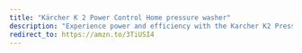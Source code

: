 ```yaml
---
title: "Kärcher K 2 Power Control Home pressure washer"
description: "Experience power and efficiency with the Karcher K2 Pressure Washer. Tackle dirt and grime effortlessly with this compact and lightweight machine. Its high-pressure performance ensures a thorough clean for your home, patio, or car. Get the job done quickly and easily with the Karcher K2 – your trusted partner in cleanliness."
redirect_to: https://amzn.to/3TiUSI4
---
```

